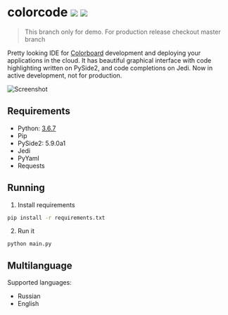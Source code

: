 # colorcode ![](https://travis-ci.org/ketsu8/colorcode.svg?branch=master) ![](https://img.shields.io/github/tag/ketsu8/colorcode.svg?style=popout)

> This branch only for demo. For production release checkout master branch

Pretty looking IDE for [Colorboard](https://github.com/colorboard) development and deploying your applications in the cloud. It has beautiful graphical interface with code highlighting written on PySide2, and code completions on Jedi. Now in active development, not for production.

![Screenshot](https://i.imgur.com/UbQvbbO.png)

## Requirements

- Python: [3.6.7](https://www.python.org/downloads/release/python-367/)
- Pip
- PySide2: 5.9.0a1
- Jedi
- PyYaml
- Requests

## Running

1. Install requirements
```sh
pip install -r requirements.txt
```

2. Run it
```
python main.py
```

## Multilanguage

Supported languages:

- Russian
- English
